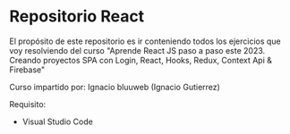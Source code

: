 # Repositorio React

El propósito de este repositorio es ir conteniendo todos los ejercicios que voy resolviendo del curso "Aprende React JS paso a paso este 2023. Creando proyectos SPA con Login, React, Hooks, Redux, Context Api & Firebase"

Curso impartido por: Ignacio bluuweb (Ignacio Gutierrez)

Requisito:

* Visual Studio Code
